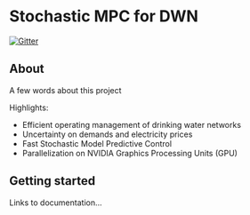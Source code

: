 Stochastic MPC for DWN
===

[![Gitter](https://img.shields.io/gitter/room/nwjs/nw.js.svg)](https://gitter.im/GPUEngineering/Lobby)

About
-------------

A few words about this project

Highlights:
 
  * Efficient operating management of drinking water networks
  * Uncertainty on demands and electricity prices
  * Fast Stochastic Model Predictive Control
  * Parallelization  on NVIDIA Graphics Processing Units (GPU)
  
  
  
Getting started  
-------------

Links to documentation...

